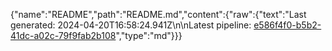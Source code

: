 {"name":"README","path":"README.md","content":{"raw":{"text":"Last generated: 2024-04-20T16:58:24.941Z\n\nLatest pipeline: [e586f4f0-b5b2-41dc-a02c-79f9fab2b108](/pipeline/e586f4f0-b5b2-41dc-a02c-79f9fab2b108)","type":"md"}}}